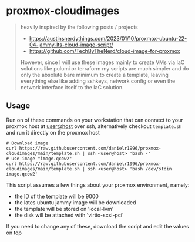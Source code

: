 # proxmox-cloudimages

> heavily inspired by the following posts / projects
> * https://austinsnerdythings.com/2023/01/10/proxmox-ubuntu-22-04-jammy-lts-cloud-image-script/
> * https://github.com/TechByTheNerd/cloud-image-for-proxmox
> 
> However, since I will use these images mainly to create VMs via IaC solutions like pulumi or terraform my scripts are much simpler and do only the absolute bare minimum to create a template, leaving everything else like adding sshkeys, network config or even the network interface itself to the IaC solution. 

## Usage
Run on of these commands on your workstation that can connect to your proxmox host at <user@host> over ssh, alternatively checkout `template.sh` and run it directly on the proxmox host
```
# Download image
curl https://raw.githubusercontent.com/danielr1996/proxmox-cloudimages/main/template.sh | ssh <user@host> 'bash -'
# use image "image.qcow2"
curl https://raw.githubusercontent.com/danielr1996/proxmox-cloudimages/main/template.sh | ssh <user@host> 'bash /dev/stdin image.qcow2'
```

This script assumes a few things about your proxmox environment, namely: 
* the ID of the template will be 9000
* the lates ubuntu jammy image will be downloaded
* the template will be stored on 'local-lvm'
* the disk will be attached with 'virtio-scsi-pci'

If you need to change any of these, download the script and edit the values on top
